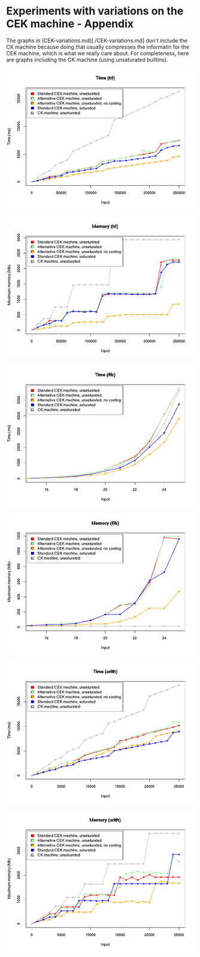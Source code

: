 # Experiments with variations on the CEK machine - Appendix

The graphs in (CEK-variations.md)[./CEK-variations.md] don't include
the CK machine because doing that usually compresses the informatin
for the CEK machine, which is what we really care about.  For
completeness, here are graphs including the CK machine (using
unsaturated builtins).

![Triangle: time](figures/tri-times+ck.png)

![Triangle: memory](figures/tri-mem+ck.png)

![Fibonacci: time](figures/fib-times+ck.png)

![Fibonacci: memory](figures/fib-mem+ck.png)

![Arith: time](figures/arith-times+ck.png)

![Arith: memory](figures/arith-mem+ck.png)

